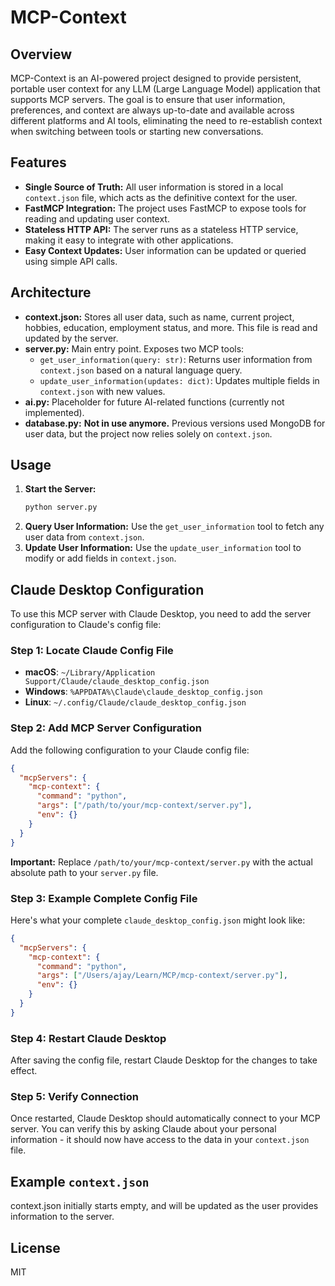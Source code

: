 # MCP-Context

## Overview
MCP-Context is an AI-powered project designed to provide persistent, portable user context for any LLM (Large Language Model) application that supports MCP servers. The goal is to ensure that user information, preferences, and context are always up-to-date and available across different platforms and AI tools, eliminating the need to re-establish context when switching between tools or starting new conversations.

## Features
- **Single Source of Truth:** All user information is stored in a local `context.json` file, which acts as the definitive context for the user.
- **FastMCP Integration:** The project uses FastMCP to expose tools for reading and updating user context.
- **Stateless HTTP API:** The server runs as a stateless HTTP service, making it easy to integrate with other applications.
- **Easy Context Updates:** User information can be updated or queried using simple API calls.

## Architecture
- **context.json:** Stores all user data, such as name, current project, hobbies, education, employment status, and more. This file is read and updated by the server.
- **server.py:** Main entry point. Exposes two MCP tools:
  - `get_user_information(query: str)`: Returns user information from `context.json` based on a natural language query.
  - `update_user_information(updates: dict)`: Updates multiple fields in `context.json` with new values.
- **ai.py:** Placeholder for future AI-related functions (currently not implemented).
- **database.py:** **Not in use anymore.** Previous versions used MongoDB for user data, but the project now relies solely on `context.json`.

## Usage
1. **Start the Server:**
   ```bash
   python server.py
   ```
2. **Query User Information:**
   Use the `get_user_information` tool to fetch any user data from `context.json`.
3. **Update User Information:**
   Use the `update_user_information` tool to modify or add fields in `context.json`.

## Claude Desktop Configuration

To use this MCP server with Claude Desktop, you need to add the server configuration to Claude's config file:

### Step 1: Locate Claude Config File
- **macOS**: `~/Library/Application Support/Claude/claude_desktop_config.json`
- **Windows**: `%APPDATA%\Claude\claude_desktop_config.json`
- **Linux**: `~/.config/Claude/claude_desktop_config.json`

### Step 2: Add MCP Server Configuration
Add the following configuration to your Claude config file:

```json
{
  "mcpServers": {
    "mcp-context": {
      "command": "python",
      "args": ["/path/to/your/mcp-context/server.py"],
      "env": {}
    }
  }
}
```

**Important:** Replace `/path/to/your/mcp-context/server.py` with the actual absolute path to your `server.py` file.

### Step 3: Example Complete Config File
Here's what your complete `claude_desktop_config.json` might look like:

```json
{
  "mcpServers": {
    "mcp-context": {
      "command": "python",
      "args": ["/Users/ajay/Learn/MCP/mcp-context/server.py"],
      "env": {}
    }
  }
}
```

### Step 4: Restart Claude Desktop
After saving the config file, restart Claude Desktop for the changes to take effect.

### Step 5: Verify Connection
Once restarted, Claude Desktop should automatically connect to your MCP server. You can verify this by asking Claude about your personal information - it should now have access to the data in your `context.json` file.

## Example `context.json`
context.json initially starts empty, and will be updated as the user provides information to the server.



## License
MIT
